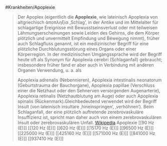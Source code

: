 #Krankheiten/Apoplexie
> Der Apoplex (eigentlich die **Apoplexie**, wie lateinisch Apoplexia von altgriechisch ἀποπληξία  ‚Schlag‘, in der Antike und im Mittelalter für schlagartige Ereignisse mit Bewusstseinsverlust oder mit teilweisen Lähmungserscheinungen sowie Leiden des Gehirns, die dem Körper plötzlich und unvermittelt Empfindung und Bewegung nimmt), früher auch Schlagfluss genannt, ist ein medizinischer Begriff für eine plötzliche Durchblutungsstörung eines Organs oder einer Körperregion. In der medizinischen Umgangssprache wird der Begriff heute oft als Synonym für Apoplexia cerebri (Schlaganfall) gebraucht; insbesondere früher fand er aber auch in Verbindung mit anderen Organen Verwendung, u. a. als
>
> Apoplexia adrenalis (Nebennieren),
> Apoplexia intestinalis neonatorum (Geburtstrauma der Bauchorgane),
> Apoplexia papillae (Verschluss einer die Netzhaut oder den Sehnerven versorgenden Augenarterie),
> Apoplexia retinalis (Netzhautblutung am Auge) oder auch
> Apoplexia spinalis (Rückenmark).Gleichbedeutend verwendet wird der Begriff Insult (von lateinisch insultare  ‚hineinspringen‘, ‚verhöhnen‘). Beim Schlaganfall, der eine plötzlich auftretende zerebrovaskuläre Insuffizienz ist, spricht man daher auch von einem zerebrovaskulären Insult oder zerebrovaskulären Unfall.
> [Wikipedia](https://de.wikipedia.org/wiki/Apoplex)
Apoplexie
[[90 Hz (E)]]
[[120 Hz (E)]]
[[620 Hz (E)]]
[[15170 Hz (E)]]
[[96500 Hz (E)]]
[[225000 Hz (E)]]
[[425160 Hz (E)]]
[[571000 Hz (E)]]
[[841000 Hz (E)]]
[[937410 Hz (E)]]